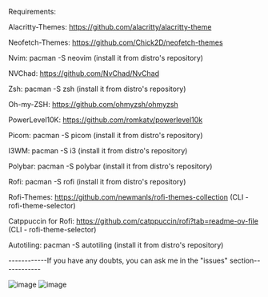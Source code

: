 Requirements:
	
 Alacritty-Themes: https://github.com/alacritty/alacritty-theme
	
 Neofetch-Themes: https://github.com/Chick2D/neofetch-themes
	
 Nvim: pacman -S neovim (install it from distro's repository)
	
 NVChad: https://github.com/NvChad/NvChad
	
 Zsh: pacman -S zsh (install it from distro's repository)
	
 Oh-my-ZSH: https://github.com/ohmyzsh/ohmyzsh
	
 PowerLevel10K: https://github.com/romkatv/powerlevel10k
	
 Picom: pacman -S picom (install it from distro's repository)
	
 I3WM: pacman -S i3 (install it from distro's repository)
	
 Polybar: pacman -S polybar (install it from distro's repository)
	
 Rofi: pacman -S rofi (install it from distro's repository)
	
 Rofi-Themes: https://github.com/newmanls/rofi-themes-collection (CLI - rofi-theme-selector)
	
 Catppuccin for Rofi: https://github.com/catppuccin/rofi?tab=readme-ov-file (CLI - rofi-theme-selector)

 Autotiling: pacman -S autotiling (install it from distro's repository)

 ------------If you have any doubts, you can ask me in the "issues" section------------

![image](https://github.com/user-attachments/assets/2a34d0f5-70e3-4c28-aa67-57a01914c728)
![image](https://github.com/user-attachments/assets/c53b544e-b5d9-4aeb-9ff7-ad3f9f0db611)


